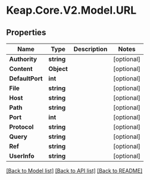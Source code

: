 # Keap.Core.V2.Model.URL

## Properties

Name | Type | Description | Notes
------------ | ------------- | ------------- | -------------
**Authority** | **string** |  | [optional] 
**Content** | **Object** |  | [optional] 
**DefaultPort** | **int** |  | [optional] 
**File** | **string** |  | [optional] 
**Host** | **string** |  | [optional] 
**Path** | **string** |  | [optional] 
**Port** | **int** |  | [optional] 
**Protocol** | **string** |  | [optional] 
**Query** | **string** |  | [optional] 
**Ref** | **string** |  | [optional] 
**UserInfo** | **string** |  | [optional] 

[[Back to Model list]](../README.md#documentation-for-models) [[Back to API list]](../README.md#documentation-for-api-endpoints) [[Back to README]](../README.md)

